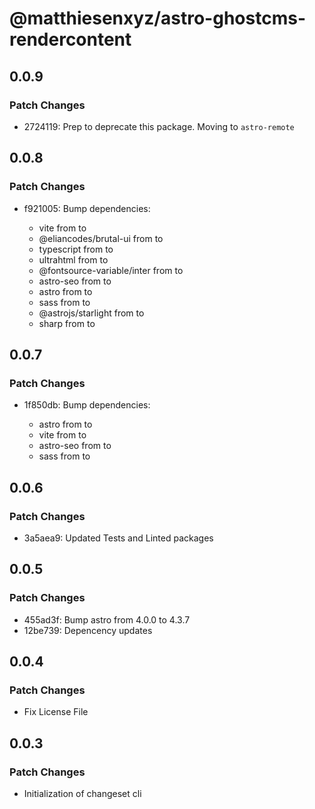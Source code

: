 # @matthiesenxyz/astro-ghostcms-rendercontent

## 0.0.9

### Patch Changes

- 2724119: Prep to deprecate this package. Moving to `astro-remote`

## 0.0.8

### Patch Changes

- f921005: Bump dependencies:

  - vite from to
  - @eliancodes/brutal-ui from to
  - typescript from to
  - ultrahtml from to
  - @fontsource-variable/inter from to
  - astro-seo from to
  - astro from to
  - sass from to
  - @astrojs/starlight from to
  - sharp from to

## 0.0.7

### Patch Changes

- 1f850db: Bump dependencies:

  - astro from to
  - vite from to
  - astro-seo from to
  - sass from to

## 0.0.6

### Patch Changes

- 3a5aea9: Updated Tests and Linted packages

## 0.0.5

### Patch Changes

- 455ad3f: Bump astro from 4.0.0 to 4.3.7
- 12be739: Depencency updates

## 0.0.4

### Patch Changes

- Fix License File

## 0.0.3

### Patch Changes

- Initialization of changeset cli
